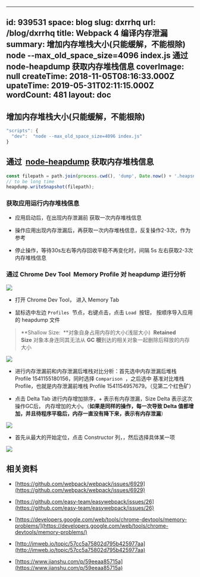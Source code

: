 
---
id: 939531
space: blog
slug: dxrrhq
url: /blog/dxrrhq
title: Webpack 4 编译内存泄漏
summary: 增加内存堆栈大小(只能缓解，不能根除) node --max_old_space_size=4096 index.js 通过  node-heapdump 获取内存堆栈信息
coverImage: null
createTime: 2018-11-05T08:16:33.000Z 
upateTime: 2019-05-31T02:11:15.000Z
wordCount: 481
layout: doc
---

## 增加内存堆栈大小(只能缓解，不能根除)

```javascript
"scripts": {
  "dev":  "node --max_old_space_size=4096 index.js"
}
```




## 通过  [node-heapdump](https://github.com/bnoordhuis/node-heapdump) 获取内存堆栈信息

```javascript
const filepath = path.join(process.cwd(), 'dump', Date.now() + '.heapsnapshot');
// to be long time
heapdump.writeSnapshot(filepath);
```


### 获取应用运行内存堆栈信息 

- 应用启动后，在出现内存泄漏前 获取一次内存堆栈信息

- 操作应用出现内存泄漏后，再获取一次内存堆栈信息，反复操作2-3次，作为参考

- 停止操作，等待30s左右等内存回收平稳不再变化时，间隔 5s 左右获取2-3次内存堆栈信息



### 通过 Chrome Dev Tool  Memory Profile 对 heapdump 进行分析

![](https://cdn.nlark.com/yuque/0/2018/png/116733/1541403300467-ea4515db-bf06-4ed8-a77a-416258109952.png#width=811)

- 打开 Chrome Dev Tool， 进入 Memory Tab

- 鼠标选中左边 `Profiles`  节点，右键点击，点击 `Load`  按钮， 按顺序导入应用的 heapdump 文件


> **Shallow Size:  **对象自身占用内存的大小(浅层大小)  **Retained Size** 对象本身连同其无法从 **GC 根**到达的相关对象一起删除后释放的内存大小


![](https://cdn.nlark.com/yuque/0/2018/png/116733/1541405677173-2c890bd2-2179-46b0-ae36-9bf12fb4c63f.png#width=827)

- 进行内存泄漏前和内存泄漏后堆栈对比分析：首先选中内存泄漏后堆栈 Profile 1541155180156，同时选择 `Comparison`  ，之后选中 基准对比堆栈 Profile，也就是内存泄漏前堆栈 Profile 1541154957679。（见第二个红色矿）

- 点击 Delta Tab 进行内存增加排序，+ 表示有内存泄漏，Size Delta 表示这次操作GC后， 内存增加的大小。（**如果是同样的操作，每一次导致 Delta 值都增加，并且待程序平稳后，内存一直没有降下来，表示有内存泄漏**）


![](https://cdn.nlark.com/yuque/0/2018/png/116733/1541403924750-662d0fc6-88bd-49e8-981d-bb7fceaef28f.png#width=747)

- 首先从最大的开始定位，点击 Constructor 列，，然后选择具体某一项 


![](https://cdn.nlark.com/yuque/0/2018/png/116733/1541404561346-0ca96b89-811a-4546-9486-11c5926f4874.png#width=747)







## 相关资料

- [https://github.com/webpack/webpack/issues/6929](https://github.com/webpack/webpack/issues/6929)

- [https://github.com/easy-team/easywebpack/issues/26](https://github.com/easy-team/easywebpack/issues/26)

- [https://developers.google.com/web/tools/chrome-devtools/memory-problems/](https://developers.google.com/web/tools/chrome-devtools/memory-problems/)

- [http://imweb.io/topic/57cc5a75802d795b425977aa](http://imweb.io/topic/57cc5a75802d795b425977aa)

- [https://www.jianshu.com/p/59eeaa85715a](https://www.jianshu.com/p/59eeaa85715a)




  